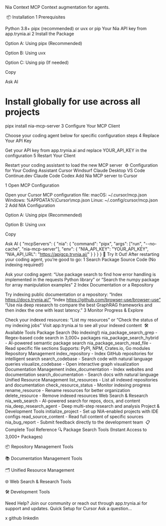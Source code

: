 Nia Context MCP
Context augmentation for agents.

​
📦 Installation
1
Prerequisites

Python 3.8+
pipx (recommended) or uvx or pip
Your Nia API key from app.trynia.ai
2
Install the Package


Option A: Using pipx (Recommended)

Option B: Using uvx

Option C: Using pip (If needed)

Copy

Ask AI
# Install globally for use across all projects
pipx install nia-mcp-server
3
Configure Your MCP Client

Choose your coding agent below for specific configuration steps
4
Replace Your API Key

Get your API key from app.trynia.ai and replace YOUR_API_KEY in the configuration
5
Restart Your Client

Restart your coding assistant to load the new MCP server
​
⚙️ Configuration for Your Coding Assistant
Cursor
Windsurf
Claude Desktop
VS Code
Continue.dev
Claude Code
Codex
Add Nia MCP server to Cursor

1
Open MCP Configuration

Open your Cursor MCP configuration file:
macOS: ~/.cursor/mcp.json
Windows: %APPDATA%\Cursor\mcp.json
Linux: ~/.config/cursor/mcp.json
2
Add NIA Configuration


Option A: Using pipx (Recommended)

Option B: Using uvx

Copy

Ask AI
{
  "mcpServers": {
    "nia": {
      "command": "pipx",
      "args": ["run", "--no-cache", "nia-mcp-server"],
      "env": {
        "NIA_API_KEY": "YOUR_API_KEY",
        "NIA_API_URL": "https://apigcp.trynia.ai/"
      }
    }
  }
}
​
🚀 Try It Out!
After restarting your coding agent, you’re good to go:
1
Search Package Source Code (No indexing required!)

Ask your coding agent: “Use package search to find how error handling is implemented in the requests Python library” or “Search the numpy package for array manipulation examples”
2
Index Documentation or a Repository

Try indexing public documentation or a repository:
“Index https://docs.trynia.ai/”
“Index https://github.com/browser-use/browser-use”
“Use nia deep research to compare the best GraphRAG frameworks and then index the one with least latency.”
3
Monitor Progress & Explore

Check your indexed resources:
“List my resources” or “Check the status of my indexing jobs”
Visit app.trynia.ai to see all your indexed content
​
🛠️ Available Tools
Package Search (No indexing!)
nia_package_search_grep - Regex-based code search in 3,000+ packages
nia_package_search_hybrid - AI-powered semantic package search
nia_package_search_read_file - Read specific file sections
Supports: PyPI, NPM, Crates.io, Go modules
Repository Management
index_repository - Index GitHub repositories for intelligent search
search_codebase - Search code with natural language queries
visualize_codebase - Open interactive graph visualization
Documentation Management
index_documentation - Index websites and documentation
search_documentation - Search docs with natural language
Unified Resource Management
list_resources - List all indexed repositories and documentation
check_resource_status - Monitor indexing progress
rename_resource - Rename resources for better organization
delete_resource - Remove indexed resources
Web Search & Research
nia_web_search - AI-powered search for repos, docs, and content
nia_deep_research_agent - Deep multi-step research and analysis
Project & Development Tools
initialize_project - Set up NIA-enabled projects with IDE configs
read_source_content - Read full content of specific sources
nia_bug_report - Submit feedback directly to the development team
​
📋 Complete Tool Reference
🔍 Package Search Tools (Instant Access to 3,000+ Packages)

📦 Repository Management Tools

📚 Documentation Management Tools

🗂️ Unified Resource Management

🌐 Web Search & Research Tools

🛠️ Development Tools

Need Help? Join our community or reach out through app.trynia.ai for support and updates.
Quick Setup for Cursor
Ask a question...

x
github
linkedin